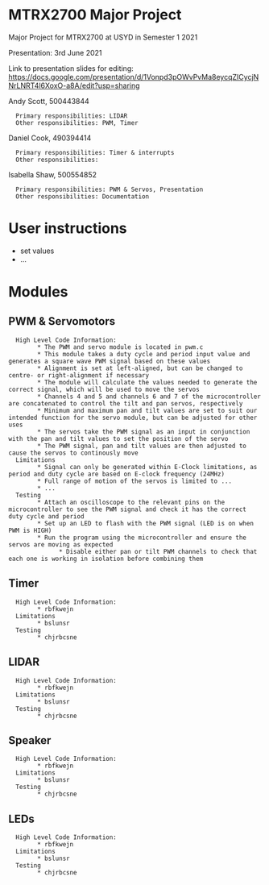 # MTRX2700 Major Project
Major Project for MTRX2700 at USYD in Semester 1 2021 

Presentation: 3rd June 2021

Link to presentation slides for editing:
https://docs.google.com/presentation/d/1Vonpd3pOWvPvMa8eycqZICycjNNrLNRT4l6XoxO-a8A/edit?usp=sharing

Andy Scott, 500443844

      Primary responsibilities: LIDAR
      Other responsibilities: PWM, Timer
      
Daniel Cook, 490394414

      Primary responsibilities: Timer & interrupts
      Other responsibilities:
      
Isabella Shaw, 500554852

      Primary responsibilities: PWM & Servos, Presentation
      Other responsibilities: Documentation
      
# User instructions      
* set values
* ...

# Modules
## PWM & Servomotors
      High Level Code Information:
            * The PWM and servo module is located in pwm.c
            * This module takes a duty cycle and period input value and generates a square wave PWM signal based on these values
            * Alignment is set at left-aligned, but can be changed to centre- or right-alignment if necessary
            * The module will calculate the values needed to generate the correct signal, which will be used to move the servos
            * Channels 4 and 5 and channels 6 and 7 of the microcontroller are concatenated to control the tilt and pan servos, respectively
            * Minimum and maximum pan and tilt values are set to suit our intended function for the servo module, but can be adjusted for other uses
            * The servos take the PWM signal as an input in conjunction with the pan and tilt values to set the position of the servo
            * The PWM signal, pan and tilt values are then adjusted to cause the servos to continously move
      Limitations
            * Signal can only be generated within E-Clock limitations, as period and duty cycle are based on E-clock frequency (24MHz)
            * Full range of motion of the servos is limited to ...
            * ...
      Testing
            * Attach an oscilloscope to the relevant pins on the microcontroller to see the PWM signal and check it has the correct duty cycle and period
            * Set up an LED to flash with the PWM signal (LED is on when PWM is HIGH)
            * Run the program using the microcontroller and ensure the servos are moving as expected
                  * Disable either pan or tilt PWM channels to check that each one is working in isolation before combining them
## Timer
      High Level Code Information:
            * rbfkwejn
      Limitations
            * bslunsr
      Testing
            * chjrbcsne
            
## LIDAR
      High Level Code Information:
            * rbfkwejn
      Limitations
            * bslunsr
      Testing
            * chjrbcsne
            
## Speaker
      High Level Code Information:
            * rbfkwejn
      Limitations
            * bslunsr
      Testing
            * chjrbcsne
            
## LEDs
      High Level Code Information:
            * rbfkwejn
      Limitations
            * bslunsr
      Testing
            * chjrbcsne
            
